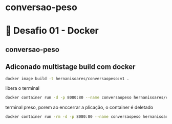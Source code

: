 # conversao-peso
# 🐳 Desafio 01 - Docker

## conversao-peso

## Adiconado multistage build com docker

``` sh
docker image build -t hernanisoares/conversaopeso:v1 .
```

libera o terminal
``` sh
docker container run -d -p 8080:80 --name conversaopeso hernanisoares/conversaopeso:v1
```

terminal preso, porem ao enccerrar a plicação, o container é deletado
``` sh
docker container run -rm -d -p 8080:80 --name conversaopeso hernanisoares/conversaopeso:v1
```
